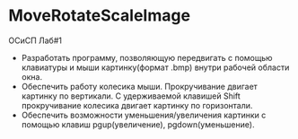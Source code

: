 # MoveRotateScaleImage
ОСиСП Лаб#1

- Разработать программу, позволяющую передвигать с помощью клавиатуры и мыши картинку(формат .bmp) внутри рабочей области окна.
- Обеспечить работу колесика мыши. Прокручивание двигает картинку по вертикали. С удерживаемой клавишей Shift прокручивание колесика двигает картинку по горизонтали.
- Обеспечить возможности уменьшения/увеличения картинки с помощью клавиш pgup(увеличение), pgdown(уменьшение).
